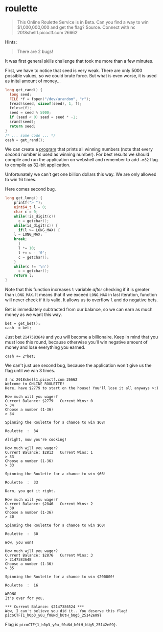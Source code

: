 # roulette

> This Online Roulette Service is in Beta. Can you find a way to win $1,000,000,000 and get the flag? Source. Connect with nc 2018shell1.picoctf.com 26662

Hints:

> There are 2 bugs!

It was first general skills challenge that took me more than a few minutes.

First, we have to notice that seed is very weak. There are only 5000 possible values, so we could brute force.
But what is even worse, it is used as inital amount of money...

```c
long get_rand() {
  long seed;
  FILE *f = fopen("/dev/urandom", "r");
  fread(&seed, sizeof(seed), 1, f);
  fclose(f);
  seed = seed % 5000;
  if (seed < 0) seed = seed * -1;
  srand(seed);
  return seed;
}
/* ... some code ... */
cash = get_rand();
```

We can create a [program](cracker.c) that prints all winning numbers (note that every *second* number is used as winning number).
For best results we should compile and run the application on webshell and remember to add `-m32` flag to compile as 32-bit application.

Unfortunately we can't get one billion dollars this way. We are only allowed to win 16 times.

Here comes second bug.

```c
long get_long() {
    printf("> ");
    uint64_t l = 0;
    char c = 0;
    while(!is_digit(c))
      c = getchar();
    while(is_digit(c)) {
      if(l >= LONG_MAX) {
	l = LONG_MAX;
	break;
      }
      l *= 10;
      l += c - '0';
      c = getchar();
    }
    while(c != '\n')
      c = getchar();
    return l;
}
```

Note that this function increases `l` variable *after* checking if it is greater than `LONG_MAX`. It means that if we exceed `LONG_MAX` in last iteration, function will never check if it is valid. It allows us to overflow `l` and do negative bets.

Bet is immediately subtracted from our balance, so we can earn as much money as we want this way.
```
bet = get_bet();
cash -= bet;
```

Just bet `2147583648` and you will become a billionaire. Keep in mind that you must lose this round, because otherwise you'll win negative amount of money and lose everything you earned.
```
cash += 2*bet;
```

We can't just use second bug, because the application won't give us the flag until we win 3 times.

```
$ nc 2018shell1.picoctf.com 26662
Welcome to ONLINE ROULETTE!
Here, have $2779 to start on the house! You'll lose it all anyways >:)

How much will you wager?
Current Balance: $2779   Current Wins: 0
> 34
Choose a number (1-36)
> 34

Spinning the Roulette for a chance to win $68!

Roulette  :  34

Alright, now you're cooking!

How much will you wager?
Current Balance: $2813   Current Wins: 1
> 33
Choose a number (1-36)
> 33

Spinning the Roulette for a chance to win $66!

Roulette  :  33

Darn, you got it right.

How much will you wager?
Current Balance: $2846   Current Wins: 2
> 30
Choose a number (1-36)
> 30

Spinning the Roulette for a chance to win $60!

Roulette  :  30

Wow, you won!

How much will you wager?
Current Balance: $2876   Current Wins: 3
> 2147583648
Choose a number (1-36)
> 35

Spinning the Roulette for a chance to win $200000!

Roulette  :  16

WRONG
It's over for you.

*** Current Balance: $2147386524 ***
Wow, I can't believe you did it.. You deserve this flag!
picoCTF{1_h0p3_y0u_f0uNd_b0tH_bUg5_25142e09}
```

Flag is `picoCTF{1_h0p3_y0u_f0uNd_b0tH_bUg5_25142e09}`.
